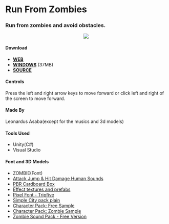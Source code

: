 # Run From Zombies
### Run from zombies and avoid obstacles.

<p align="center">
<img src="/gif/runfromzombies.gif"/>
</p>

#### Download
<ul>
  <li><strong><a href="https://leonardusoa.github.io/runfromzomzom/index.html" target="_blank" rel="noopener noreferrer">WEB</a></strong></li>
  <li><strong><a href="https://drive.google.com/open?id=1uvBmY5E_QmEVHbXUQTm9RDA6CNmryacl" target="_blank" rel="noopener noreferrer">WINDOWS</a></strong> (37MB)</li>
  <li><strong><a href="https://github.com/leonardusoa/RunFromZombiesFullProject" target="_blank" rel="noopener noreferrer">SOURCE</a></strong></li>
</ul>

#### Controls
Press the left and right arrow keys to move forward or click left and right of the screen to move forward.

#### Made By
Leonardus Asaba(except for the musics and 3d models)

#### Tools Used
<ul>
  <li>Unity(C#)</li>
  <li>Visual Studio</li>
</ul>

#### Font and 3D Models
<ul>
  <li>ZOMBIE(Font)</li>
  <li><a href="https://assetstore.unity.com/packages/audio/sound-fx/voices/attack-jump-hit-damage-human-sounds-32785" target="_blank" rel="noopener noreferrer">Attack Jump & Hit Damage Human Sounds</a></li>
  <li><a href="https://assetstore.unity.com/packages/3d/props/pbr-cardboard-box-110635" target="_blank" rel="noopener noreferrer">PBR Cardboard Box</a></li>
  <li><a href="https://assetstore.unity.com/packages/vfx/particles/effect-textures-and-prefabs-109031" target="_blank" rel="noopener noreferrer">Effect textures and prefabs</a></li>
  <li><a href="https://assetstore.unity.com/packages/2d/fonts/pixel-font-tripfive-64734" target="_blank" rel="noopener noreferrer">Pixel Font - Tripfive</a></li>
  <li><a href="https://assetstore.unity.com/packages/3d/environments/urban/simple-city-pack-plain-100348" target="_blank" rel="noopener noreferrer">Simple City pack plain</a></li>
  <li><a href="https://assetstore.unity.com/packages/3d/characters/humanoids/character-pack-free-sample-79870" target="_blank" rel="noopener noreferrer">Character Pack: Free Sample</a></li>
  <li><a href="https://assetstore.unity.com/packages/3d/characters/humanoids/character-pack-zombie-sample-131604" target="_blank" rel="noopener noreferrer">Character Pack: Zombie Sample</a></li>
  <li><a href="https://assetstore.unity.com/packages/audio/sound-fx/zombie-sound-pack-free-version-124430" target="_blank" rel="noopener noreferrer">Zombie Sound Pack - Free Version</a></li>
</ul>
